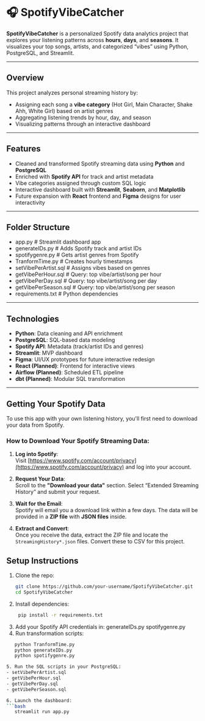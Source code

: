 # 🎧 SpotifyVibeCatcher

**SpotifyVibeCatcher** is a personalized Spotify data analytics project that explores your listening patterns across **hours**, **days**, and **seasons**. It visualizes your top songs, artists, and categorized “vibes” using Python, PostgreSQL, and Streamlit.

---

## Overview

This project analyzes personal streaming history by:
- Assigning each song a **vibe category** (Hot Girl, Main Character, Shake Ahh, White Girl) based on artist genres
- Aggregating listening trends by hour, day, and season
- Visualizing patterns through an interactive dashboard

---

## Features

- Cleaned and transformed Spotify streaming data using **Python** and **PostgreSQL**
- Enriched with **Spotify API** for track and artist metadata
- Vibe categories assigned through custom SQL logic
- Interactive dashboard built with **Streamlit**, **Seaborn**, and **Matplotlib**
- Future expansion with **React** frontend and **Figma** designs for user interactivity

---

## Folder Structure
- app.py # Streamlit dashboard app
- generateIDs.py # Adds Spotify track and artist IDs
- spotifygenre.py # Gets artist genres from Spotify
- TranformTime.py # Creates hourly timestamps
- setVibePerArtist.sql # Assigns vibes based on genres
- getVibePerHour.sql # Query: top vibe/artist/song per hour
- getVibePerDay.sql # Query: top vibe/artist/song per day
- getVibePerSeason.sql # Query: top vibe/artist/song per season
- requirements.txt # Python dependencies



---

## Technologies

- **Python**: Data cleaning and API enrichment
- **PostgreSQL**: SQL-based data modeling
- **Spotify API**: Metadata (track/artist IDs and genres)
- **Streamlit**: MVP dashboard
- **Figma**: UI/UX prototypes for future interactive redesign
- **React (Planned)**: Frontend for interactive views
- **Airflow (Planned)**: Scheduled ETL pipeline
- **dbt (Planned)**: Modular SQL transformation

---
## Getting Your Spotify Data

To use this app with your own listening history, you'll first need to download your data from Spotify.

### How to Download Your Spotify Streaming Data:

1. **Log into Spotify**:  
   Visit [https://www.spotify.com/account/privacy](https://www.spotify.com/account/privacy) and log into your account.

2. **Request Your Data**:  
   Scroll to the **"Download your data"** section. Select “Extended Streaming History” and submit your request.

3. **Wait for the Email**:  
   Spotify will email you a download link within a few days. The data will be provided in a **ZIP file** with **JSON files** inside.

4. **Extract and Convert**:  
   Once you receive the data, extract the ZIP file and locate the `StreamingHistory*.json` files. Convert these to CSV for this project.


## Setup Instructions

1. Clone the repo:
   ```bash
   git clone https://github.com/your-username/SpotifyVibeCatcher.git
   cd SpotifyVibeCatcher
2. Install dependencies:
   ```bash
    pip install -r requirements.txt

3. Add your Spotify API credentials in:
    generateIDs.py
    spotifygenre.py
4. Run transformation scripts:
```bash
   python TranformTime.py
   python generateIDs.py
   python spotifygenre.py

5. Run the SQL scripts in your PostgreSQL:
- setVibePerArtist.sql
- getVibePerHour.sql
- getVibePerDay.sql
- getVibePerSeason.sql

6. Launch the dashboard:
```bash
   streamlit run app.py


